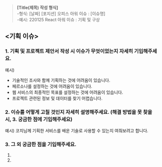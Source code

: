 >**[Title(제목) 작성 형식]**<Br>
-형식: [날짜] [포지션] 오피스 아워 이슈 : [이슈명]<Br>
-예시: 220125 React 아워 이슈 : 기획 및 구상

## <기획 이슈>

### 1. 기획 및 프로젝트 제안서 작성 시 이슈가 무엇이었는지 자세히 기입해주세요.

예시)
- 기술적인 조사와 함께 기획하는 것에 어려움이 있습니다.
- 페르소나를 설정하는 것에 어려움이 있습니다.
- 웹 서비스의 최종적인 목표를 설정하는 것에 어려움이 있습니다.
- 프로젝트 관련된 정보 및 데이터를 찾기 어렵습니다.


### 2. 이슈를 어떻게 고칠 것인지 자세히 설명해주세요. (해결 방법을 못 찾을 시, 3. 궁금한 점에 기입해주세요)

예시) 코치님께 기획한 서비스를 배운 기술로 사용할 수 있는지 여줘보려고 합니다.


### 3. 그 외 궁금한 점을 기입해주세요.

1.
2.

